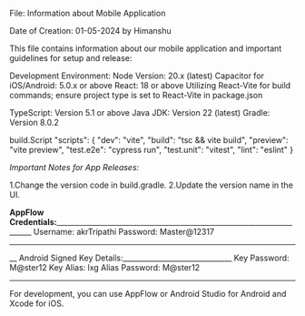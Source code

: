 File: Information about Mobile Application

Date of Creation: 01-05-2024 by Himanshu

This file contains information about our mobile application and important guidelines for setup and release:

Development Environment:
Node Version: 20.x (latest)
Capacitor for iOS/Android: 5.0.x or above
React: 18 or above
Utilizing React-Vite for build commands; ensure project type is set to React-Vite in package.json

TypeScript: Version 5.1 or above
Java JDK: Version 22 (latest)
Gradle: Version 8.0.2

build.Script
"scripts": {
    "dev": "vite",
    "build": "tsc && vite build",
    "preview": "vite preview",
    "test.e2e": "cypress run",
    "test.unit": "vitest",
    "lint": "eslint"
}


*Important Notes for App Releases:*

1.Change the version code in build.gradle.
2.Update the version name in the UI.

____AppFlow Credentials:___________________________________________________________________________
Username: akrTripathi
Password: Master@12317
______________________________________________

__  Android Signed Key Details:______________________________
Key Password: M@ster12
Key Alias: lxg
Alias Password: M@ster12
_______________________________
For development, you can use AppFlow or Android Studio for Android and Xcode for iOS.

